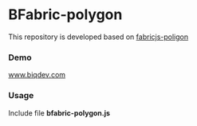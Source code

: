 # BFabric-polygon
<p>
This repository is developed based on <a href="https://github.com/taqimustafa/fabricjs-polygon">fabricjs-poligon</a>
</p>
<h3>Demo</h3>
<a href="http://www.biqdev.com/demo/bfabric-polygon">www.biqdev.com</a>
<h3>Usage</h3>
<p>
Include file <b>bfabric-polygon.js</b>
</p>